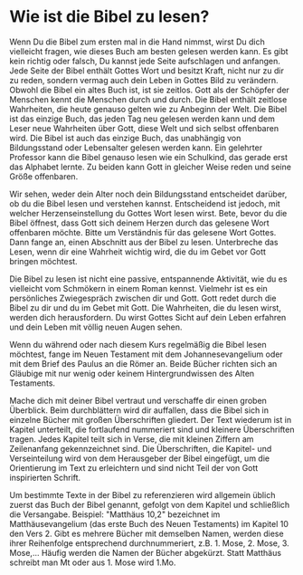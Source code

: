 # Wie ist die Bibel zu lesen?

Wenn Du die Bibel zum ersten mal in die Hand nimmst, wirst Du dich vielleicht fragen, wie dieses Buch am besten gelesen werden kann. Es gibt kein richtig oder falsch, Du kannst jede Seite aufschlagen und anfangen. Jede Seite der Bibel enthält Gottes Wort und besitzt Kraft, nicht nur zu dir zu reden, sondern vermag auch dein Leben in Gottes Bild zu verändern. Obwohl die Bibel ein altes Buch ist, ist sie zeitlos. Gott als der Schöpfer der Menschen kennt die Menschen durch und durch. Die Bibel enthält zeitlose Wahrheiten, die heute genauso gelten wie zu Anbeginn der Welt. Die Bibel ist das einzige Buch, das jeden Tag neu gelesen werden kann und dem Leser neue Wahrheiten über Gott, diese Welt und sich selbst offenbaren wird. Die Bibel ist auch das einzige Buch, das unabhängig von Bildungsstand oder Lebensalter gelesen werden kann. Ein gelehrter Professor kann die Bibel genauso lesen wie ein Schulkind, das gerade erst das Alphabet lernte. Zu beiden kann Gott in gleicher Weise reden und seine Größe offenbaren. 

Wir sehen, weder dein Alter noch dein Bildungsstand entscheidet darüber, ob du die Bibel lesen und verstehen kannst. Entscheidend ist jedoch, mit welcher Herzenseinstellung du Gottes Wort lesen wirst. Bete, bevor du die Bibel öffnest, dass Gott sich deinem Herzen durch das gelesene Wort offenbaren möchte. Bitte um Verständnis für das gelesene Wort Gottes. Dann fange an, einen Abschnitt aus der Bibel zu lesen. Unterbreche das Lesen, wenn dir eine Wahrheit wichtig wird, die du im Gebet vor Gott bringen möchtest.

Die Bibel zu lesen ist nicht eine passive, entspannende Aktivität, wie du es vielleicht vom Schmökern in einem Roman kennst. Vielmehr ist es ein persönliches Zwiegespräch zwischen dir und Gott. Gott redet durch die Bibel zu dir und du im Gebet mit Gott. Die Wahrheiten, die du lesen wirst, werden dich herausfordern. Du wirst Gottes Sicht auf dein Leben erfahren und dein Leben mit völlig neuen Augen sehen.

Wenn du während oder nach diesem Kurs regelmäßig die Bibel lesen möchtest, fange im Neuen Testament mit dem Johannesevangelium oder mit dem Brief des Paulus an die Römer an. Beide Bücher richten sich an Gläubige mit nur wenig oder keinem Hintergrundwissen des Alten Testaments. 

Mache dich mit deiner Bibel vertraut und verschaffe dir einen groben Überblick. Beim durchblättern wird dir auffallen, dass die Bibel sich in einzelne Bücher mit großen Überschriften gliedert. Der Text wiederum ist in Kapitel unterteilt, die fortlaufend nummeriert sind und kleinere Überschriften tragen. Jedes Kapitel teilt sich in Verse, die mit kleinen Ziffern am Zeilenanfang gekennzeichnet sind. Die Überschriften, die Kapitel- und Verseinteilung wird von dem Herausgeber der Bibel eingefügt, um die Orientierung im Text zu erleichtern und sind nicht Teil der von Gott inspirierten Schrift.

Um bestimmte Texte in der Bibel zu referenzieren wird allgemein üblich zuerst das Buch der Bibel genannt, gefolgt von dem Kapitel und schließlich die Versangabe. Beispiel: "Matthäus 10,2" bezeichnet im Matthäusevangelium (das erste Buch des Neuen Testaments) im Kapitel 10 den Vers 2. Gibt es mehrere Bücher mit demselben Namen, werden diese ihrer Reihenfolge entsprechend durchnummeriert, z.B. 1. Mose, 2. Mose, 3. Mose,... Häufig werden die Namen der Bücher abgekürzt. Statt Matthäus schreibt man Mt oder aus 1. Mose wird 1.Mo.
